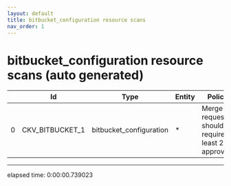 ```yaml
---
layout: default
title: bitbucket_configuration resource scans
nav_order: 1
---
```


# bitbucket_configuration resource scans (auto generated)

|    | Id              | Type                    | Entity   | Policy                                             | IaC                     |
|----|-----------------|-------------------------|----------|----------------------------------------------------|-------------------------|
|  0 | CKV_BITBUCKET_1 | bitbucket_configuration | *        | Merge requests should require at least 2 approvals | bitbucket_configuration |


---


elapsed time: 0:00:00.739023
